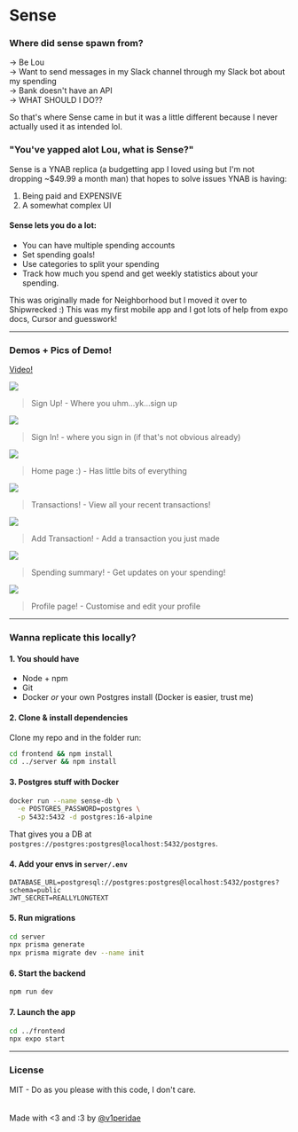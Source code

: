 # Sense

### Where did sense spawn from?

-> Be Lou <br>
-> Want to send messages in my Slack channel through my Slack bot about my spending <br>
-> Bank doesn't have an API <br>
-> WHAT SHOULD I DO??

So that's where Sense came in but it was a little different because I never actually used it as intended lol.

### "You've yapped alot Lou, what is Sense?"

Sense is a YNAB replica (a budgetting app I loved using but I'm not dropping ~$49.99 a month man) that hopes to solve issues YNAB is having:

1. Being paid and EXPENSIVE
2. A somewhat complex UI

#### Sense lets you do a lot:

- You can have multiple spending accounts
  ![]()
- Set spending goals!
  ![]()
- Use categories to split your spending
  ![]()
- Track how much you spend and get weekly statistics about your spending.

This was originally made for Neighborhood but I moved it over to Shipwrecked :) This was my first mobile app and I got lots of help from expo docs, Cursor and guesswork!

---

### Demos + Pics of Demo!

[Video!](https://files.catbox.moe/o5lewo.MOV)

![](/imgs/IMG_8800.png)

> Sign Up! - Where you uhm...yk...sign up

![](/imgs/IMG_8799.png)

> Sign In! - where you sign in (if that's not obvious already)

![](/imgs/IMG_8794.png)

> Home page :) - Has little bits of everything

![](/imgs/IMG_8798.png)

> Transactions! - View all your recent transactions!

![](/imgs/IMG_8797.png)

> Add Transaction! - Add a transaction you just made

![](/imgs/IMG_8796.png)

> Spending summary! - Get updates on your spending!

![](/imgs/IMG_8795.png)

> Profile page! - Customise and edit your profile

---

### Wanna replicate this locally?

#### 1. You should have

- Node + npm
- Git
- Docker _or_ your own Postgres install (Docker is easier, trust me)

#### 2. Clone & install dependencies

Clone my repo and in the folder run:

```bash
cd frontend && npm install
cd ../server && npm install
```

#### 3. Postgres stuff with Docker

```bash
docker run --name sense-db \
  -e POSTGRES_PASSWORD=postgres \
  -p 5432:5432 -d postgres:16-alpine
```

That gives you a DB at `postgres://postgres:postgres@localhost:5432/postgres`.

#### 4. Add your envs in `server/.env`

```env
DATABASE_URL=postgresql://postgres:postgres@localhost:5432/postgres?schema=public
JWT_SECRET=REALLYLONGTEXT
```

#### 5. Run migrations

```bash
cd server
npx prisma generate
npx prisma migrate dev --name init
```

#### 6. Start the backend

```bash
npm run dev
```

#### 7. Launch the app

```bash
cd ../frontend
npx expo start
```

---

### License

MIT - Do as you please with this code, I don't care.
<br><br><br>
Made with <3 and :3 by [@v1peridae](github.com/v1peridae)
